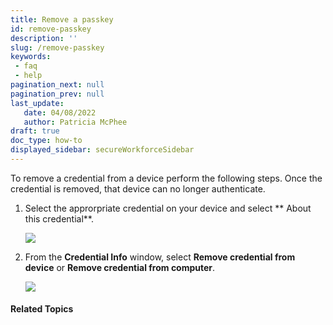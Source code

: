 ```yaml
---
title: Remove a passkey
id: remove-passkey
description: ''
slug: /remove-passkey
keywords: 
 - faq
 - help
pagination_next: null
pagination_prev: null
last_update: 
   date: 04/08/2022
   author: Patricia McPhee
draft: true
doc_type: how-to
displayed_sidebar: secureWorkforceSidebar
---
```



To remove a credential from a device perform the following steps. Once the credential is removed, that device can no longer authenticate.
 
1.	Select the approrpriate credential on your device and select ** About this credential**.

	![](/images/credential/credential.png)
	
2.	From the **Credential Info** window, select **Remove credential from device** or **Remove credential from computer**.

	![](/images/credential/remove-credential-computer.png)

#### Related Topics ####


